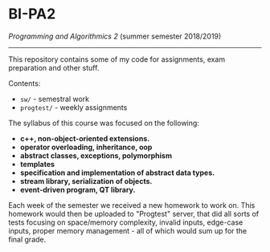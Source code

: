 # BI-PA2
*Programming and Algorithmics 2* (summer semester 2018/2019)

------------

This repository contains some of my code for assignments, exam preparation and other stuff.

Contents:
- ```sw/``` - semestral work
- ```progtest/``` - weekly assignments

The syllabus of this course was focused on the following:
- **c++, non-object-oriented extensions.**
- **operator overloading, inheritance, oop**
- **abstract classes, exceptions, polymorphism**
- **templates**
- **specification and implementation of abstract data types.**
- **stream library, serialization of objects.**
- **event-driven program, QT library.**

Each week of the semester we received a new homework to work on. This homework would then be uploaded to "Progtest" server, that did all sorts of tests focusing on space/memory complexity, invalid inputs, edge-case inputs, proper memory management - all of which would sum up for the final grade.
